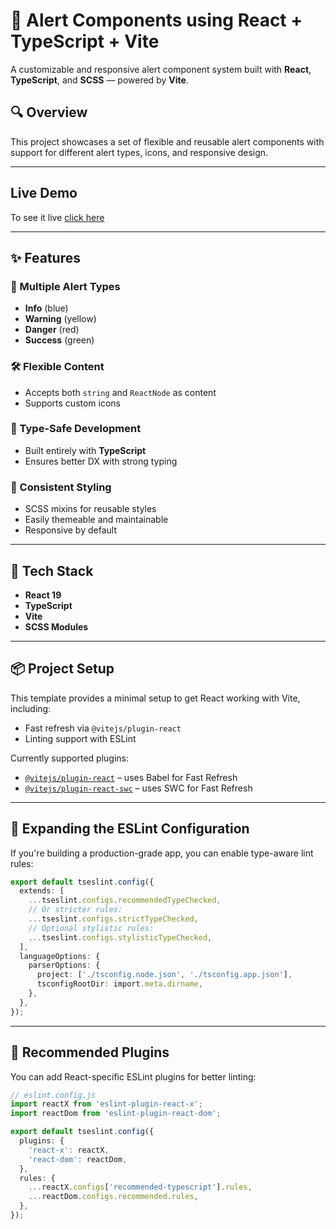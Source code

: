 # 🚨 Alert Components using React + TypeScript + Vite

A customizable and responsive alert component system built with **React**, **TypeScript**, and **SCSS** — powered by **Vite**.

## 🔍 Overview

This project showcases a set of flexible and reusable alert components with support for different alert types, icons, and responsive design.

---

## Live Demo

To see it live  [click here](https://samahali.github.io/react-ts-alert/)

---

## ✨ Features

### 🎨 Multiple Alert Types

- **Info** (blue)  
- **Warning** (yellow)  
- **Danger** (red)  
- **Success** (green)  

### 🛠 Flexible Content

- Accepts both `string` and `ReactNode` as content
- Supports custom icons

### 🎯 Type-Safe Development

- Built entirely with **TypeScript**
- Ensures better DX with strong typing

### 💅 Consistent Styling

- SCSS mixins for reusable styles
- Easily themeable and maintainable
- Responsive by default

---

## 🚀 Tech Stack

- **React 19**
- **TypeScript**
- **Vite**
- **SCSS Modules**

---

## 📦 Project Setup

This template provides a minimal setup to get React working with Vite, including:

- Fast refresh via `@vitejs/plugin-react`
- Linting support with ESLint

Currently supported plugins:

- [`@vitejs/plugin-react`](https://github.com/vitejs/vite-plugin-react) – uses Babel for Fast Refresh
- [`@vitejs/plugin-react-swc`](https://github.com/vitejs/vite-plugin-react-swc) – uses SWC for Fast Refresh

---

## 🧹 Expanding the ESLint Configuration

If you're building a production-grade app, you can enable type-aware lint rules:

```ts
export default tseslint.config({
  extends: [
    ...tseslint.configs.recommendedTypeChecked,
    // Or stricter rules:
    ...tseslint.configs.strictTypeChecked,
    // Optional stylistic rules:
    ...tseslint.configs.stylisticTypeChecked,
  ],
  languageOptions: {
    parserOptions: {
      project: ['./tsconfig.node.json', './tsconfig.app.json'],
      tsconfigRootDir: import.meta.dirname,
    },
  },
});
```

---

## 🔧 Recommended Plugins

You can add React-specific ESLint plugins for better linting:

```ts
// eslint.config.js
import reactX from 'eslint-plugin-react-x';
import reactDom from 'eslint-plugin-react-dom';

export default tseslint.config({
  plugins: {
    'react-x': reactX,
    'react-dom': reactDom,
  },
  rules: {
    ...reactX.configs['recommended-typescript'].rules,
    ...reactDom.configs.recommended.rules,
  },
});
```
